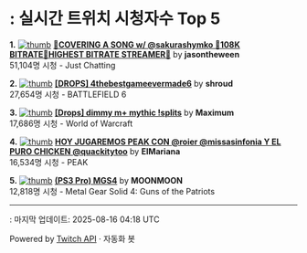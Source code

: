 # : 실시간 트위치 시청자수 Top 5

**1.** [![thumb](https://static-cdn.jtvnw.net/previews-ttv/live_user_jasontheween-320x180.jpg)](https://twitch.tv/jasontheween)
**[🔴COVERING A SONG w/ @sakurashymko 🔴108K BITRATE🔴HIGHEST BITRATE STREAMER🔴](https://twitch.tv/jasontheween)** by **jasontheween**<br>51,104명 시청  - Just Chatting

**2.** [![thumb](https://static-cdn.jtvnw.net/previews-ttv/live_user_shroud-320x180.jpg)](https://twitch.tv/shroud)
**[[DROPS] 4thebestgameevermade6](https://twitch.tv/shroud)** by **shroud**<br>27,654명 시청  - BATTLEFIELD 6

**3.** [![thumb](https://static-cdn.jtvnw.net/previews-ttv/live_user_maximum-320x180.jpg)](https://twitch.tv/Maximum)
**[[Drops] dimmy m+ mythic !splits](https://twitch.tv/Maximum)** by **Maximum**<br>17,686명 시청  - World of Warcraft

**4.** [![thumb](https://static-cdn.jtvnw.net/previews-ttv/live_user_elmariana-320x180.jpg)](https://twitch.tv/ElMariana)
**[HOY JUGAREMOS PEAK CON @roier @missasinfonia Y EL PURO CHICKEN @quackitytoo](https://twitch.tv/ElMariana)** by **ElMariana**<br>16,534명 시청  - PEAK

**5.** [![thumb](https://static-cdn.jtvnw.net/previews-ttv/live_user_moonmoon-320x180.jpg)](https://twitch.tv/MOONMOON)
**[(PS3 Pro) MGS4](https://twitch.tv/MOONMOON)** by **MOONMOON**<br>12,818명 시청  - Metal Gear Solid 4: Guns of the Patriots


---
: 마지막 업데이트: 2025-08-16 04:18 UTC

Powered by [Twitch API](https://dev.twitch.tv/docs/api/reference) · 자동화 봇
